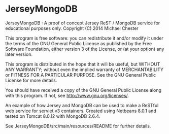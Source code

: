 
JerseyMongoDB
=============

 JerseyMongoDB : A proof of concept Jersey ReST / MongoDB service for educational purposes only.
  Copyright (C) 2014  Michael Chester

  This program is free software: you can redistribute it and/or modify it under the terms of the GNU General Public License as published by the Free Software Foundation, either version 3 of the License, or (at your option) any later version.

  This program is distributed in the hope that it will be useful, but WITHOUT ANY WARRANTY; without even the implied warranty of MERCHANTABILITY or FITNESS FOR A PARTICULAR PURPOSE.  See the GNU General Public License for more details.

  You should have received a copy of the GNU General Public License along with this program.  If not, see <http://www.gnu.org/licenses/>.

An example of how Jersey and MongoDB can be used to make a ReSTful web service for servlet v3 containers.  Created using Netbeans 8.0.1 and tested on Tomcat 8.0.12 with MongoDB 2.6.4.

See JerseyMongoDB/src/main/resources/README for further details. 
